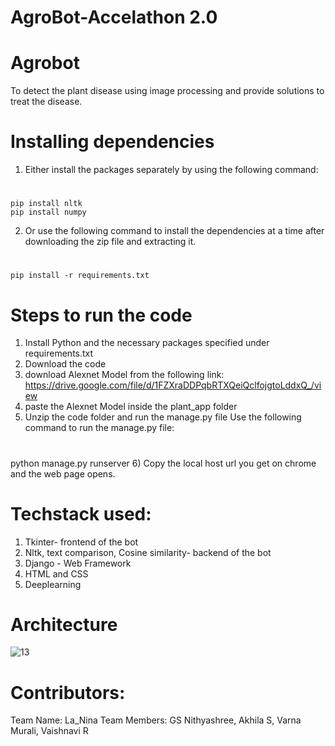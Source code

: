 # AgroBot-Accelathon 2.0 

# Agrobot
To detect the plant disease using image processing and provide solutions to treat the disease.

 
  # Installing dependencies
1)	Either install the packages separately by using the following command:
  # 
    pip install nltk
    pip install numpy
2)  Or use the following command to install the dependencies at a time after downloading the zip file and extracting it.
   #
    pip install -r requirements.txt


# Steps to run the code
1)	Install Python and the necessary packages specified under requirements.txt
2)	Download the code
3)  download Alexnet Model from the following link:
    https://drive.google.com/file/d/1FZXraDDPqbRTXQeiQclfojgtoLddxQ_/view 
4) paste the Alexnet Model inside the plant_app folder
5)	Unzip the code folder and run the manage.py file 
Use the following command to run the manage.py file:
# 
python manage.py runserver
6) Copy the local host url you get on chrome and the web page opens.

# Techstack used: 
1)	Tkinter- frontend of the bot
2)	Nltk, text comparison, Cosine similarity- backend of the bot
3)  Django - Web Framework
4)  HTML and CSS
5)  Deeplearning 

# Architecture
![13](https://user-images.githubusercontent.com/45993890/95009135-3c566a00-063d-11eb-8b02-b2c77df6784b.JPG)

# Contributors:
Team Name: La_Nina
Team Members: GS Nithyashree, Akhila S, Varna Murali, Vaishnavi R


